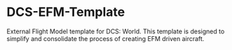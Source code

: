 # DCS-EFM-Template
External Flight Model template for DCS: World. This template is designed to simplify and consolidate the process of creating EFM driven aircraft.
